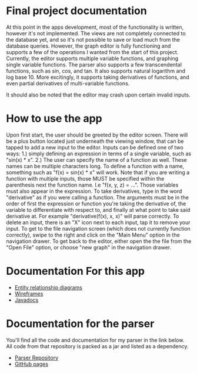 # Final project documentation
At this point in the apps development, most of the functionality is written, however it's not 
implemented. The views are not completely connected to the database yet, and so it's not possible
to save or load much from the database queries. However, the graph editor is fully functioning and 
supports a few of the operations I wanted from the start of this project. Currently, the editor 
supports multiple variable functions, and graphing single variable functions. The parser also 
supports a few transcendental functions, such as sin, cos, and tan. It also supports natural logarithm
and log base 10. More excitingly, it supports taking derivatives of functions, and even partial derivatives
of multi-variable functions. 

It should also be noted that the editor may crash upon certain invalid inputs. 

# How to use the app
Upon first start, the user should be greeted by the editor screen. There will be a plus button located
just underneath the viewing window, that can be tapped to add a new input to the editor. Inputs can be 
defined one of two ways: 1.) simply defining an expression in terms of a single variable, such as 
"sin(x) * x". 2.) The user can specify the name of a function as well. These names can be multiple 
characters long. To define a function with a name, something such as "f(x) = sin(x) * x" will work.
Note that if you are writing a function with multiple inputs, those MUST be specified within the 
parenthesis next the function name. I.e "f(x, y, z) = ...". Those variables must also appear in the 
expression. To take derivatives, type in the word "derivative" as if you were calling a function.
The arguments must be in the order of first the expression or function you're taking the derivative of,
the variable to differentiate with respect to, and finally at what point to take said derivative at.
For example "derivative(f(x), x, x)" will parse correctly. To delete an input, there is an "X" icon
next to each input, tap it to remove your input. To get to the file navigation screen (which does not
currently function correctly), swipe to the right and click on the "Main Menu" option in the navigation
drawer. To get back to the editor, either open the the file from the "Open File" option, or choose
"new graph" in the navigation drawer.

# Documentation For this app
* [Entity relationship diagrams](ERD.md)
* [Wireframes](wireframes.md)
* [Javadocs](index.html)

# Documentation for the parser
You'll find all the code and documentation for my parser in the link below. All code from that repository
is packed as a jar and listed as a dependency.
* [Parser Repository](https://github.com/AsherBearce/GraphyParserCorev2)
* [GitHub pages](https://asherbearce.github.io/GraphyParserCorev2/)